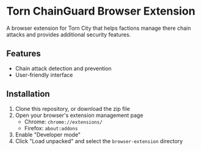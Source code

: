 # Torn ChainGuard Browser Extension

A browser extension for Torn City that helps factions manage there chain attacks and provides additional security features.

## Features

- Chain attack detection and prevention
- User-friendly interface

## Installation

1. Clone this repository, or download the zip file
2. Open your browser's extension management page
   - Chrome: `chrome://extensions/`
   - Firefox: `about:addons`
3. Enable "Developer mode"
4. Click "Load unpacked" and select the `browser-extension` directory
